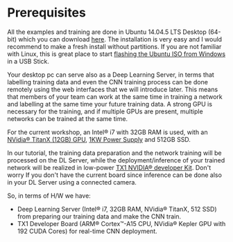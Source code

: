 # Prerequisites

All the examples and training are done in Ubuntu 14.04.5 LTS Desktop (64-bit) which you can download [here](http://www.ubuntu.com/download/alternative-downloads). The installation is very easy and I would recommend to make a fresh install without partitions. 
If you are not familiar with Linux, this is great place to start [flashing the Ubuntu ISO from Windows](http://www.ubuntu.com/download/desktop/create-a-usb-stick-on-windows) in a USB Stick. 

Your desktop pc can serve also as a Deep Learning Server, in terms that labelling training data and even the CNN training process can be done remotely using the web interfaces that we will introduce later. This means that members of your team can work at the same time in training a network and labelling at the same time your future training data. A strong GPU is necessary for the training, and if multiple GPUs are present, multiple networks can be trained at the same time. 

For the current workshop, an Intel® i7 with 32GB RAM is used, with an [NVidia® TitanX (12GB) GPU](http://www.evga.com/articles/00935/EVGA-GeForce-GTX-TITAN-X-HYBRID/), [1KW Power Supply](http://www.evga.com/Products/Product.aspx?pn=120-G2-1000-XR) and 512GB SSD. 

In our tutorial, the training data preparation and the network training will be processed on the DL Server, while the deployment/inference of your trained network will be realized in low-power [TX1 NVIDIA® developer Kit](http://www.nvidia.com/object/jetson-tk1-embedded-dev-kit.html). Don't worry If you don't have the current board since inference can be done also in your DL Server using a connected camera.

So, in terms of H/W we have:

  * Deep Learning Server (Intel® i7, 32GB RAM, NVidia® TitanX, 512 SSD) from preparing our training data and make the CNN train.
  * TX1 Developer Board (ARM® Cortex™-A15 CPU, NVidia® Kepler GPU with 192 CUDA Cores) for real-time CNN deployment.
